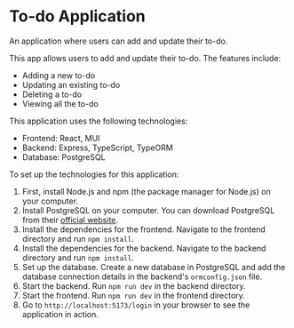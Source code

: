 # To-do Application

An application where users can add and update their to-do.

This app allows users to add and update their to-do. The features include:

- Adding a new to-do
- Updating an existing to-do
- Deleting a to-do
- Viewing all the to-do

This application uses the following technologies:

- Frontend: React, MUI
- Backend: Express, TypeScript, TypeORM
- Database: PostgreSQL

To set up the technologies for this application:

1. First, install Node.js and npm (the package manager for Node.js) on your computer.
2. Install PostgreSQL on your computer. You can download PostgreSQL from their [official website](https://www.postgresql.org/download/).
3. Install the dependencies for the frontend. Navigate to the frontend directory and run `npm install`.
4. Install the dependencies for the backend. Navigate to the backend directory and run `npm install`.
5. Set up the database. Create a new database in PostgreSQL and add the database connection details in the backend's `ormconfig.json` file.
6. Start the backend. Run `npm run dev` in the backend directory.
7. Start the frontend. Run `npm run dev` in the frontend directory.
8. Go to `http://localhost:5173/login` in your browser to see the application in action.
